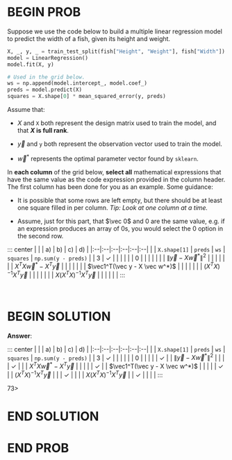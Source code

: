 # BEGIN PROB

Suppose we use the code below to build a multiple linear regression
model to predict the width of a fish, given its height and weight.

```python
X, _, y, _ = train_test_split(fish["Height", "Weight"], fish["Width"])
model = LinearRegression()
model.fit(X, y)

# Used in the grid below.
ws = np.append(model.intercept_, model.coef_)
preds = model.predict(X)
squares = X.shape[0] * mean_squared_error(y, preds)
```

Assume that:

-   $X$ and $\texttt{X}$ both represent the design matrix used to train
    the model, and that **$X$ is full rank**.

-   $\vec y$ and $\texttt{y}$ both represent the observation vector used
    to train the model.

-   $\vec w^*$ represents the optimal parameter vector found by
    `sklearn`.

In **each column** of the grid below, **select all** mathematical
expressions that have the same value as the code expression provided in
the column header. The first column has been done for you as an example.
Some guidance:

-   It is possible that some rows are left empty, but there should be at
    least one square filled in per column. *Tip: Look at one column at a
    time.*

-   Assume, just for this part, that $\vec 0$ and $0$ are the same
    value, e.g. if an expression produces an array of 0s, you would
    select the $0$ option in the second row.

<style>
table, th, td {
  border: 1px solid black !important;
  border-collapse: collapse !important;
  padding: 6px;
}
</style>

::: center
| | | a) | b) | c) | d) |
|:--|:--|:--|:--|:--|:--|
| | `X.shape[1]` | `preds` | `ws` | `squares` | `np.sum(y - preds)` |
| 3 | ✓ | | | | |
| 0 | | | | | |
| $\lVert \vec y - X \vec w^* \rVert^2$ | | | | | |
| $X^TX \vec w^* - X^T \vec y$ | | | | | |
| $\vec1^T(\vec y - X \vec w^*)$ | | | | | |
| $(X^TX)^{-1}X^T \vec y$ | | | | | |
| $X(X^TX)^{-1}X^T \vec y$ | | | | | |
:::

<br>

# BEGIN SOLUTION

**Answer**:

::: center
| | | a) | b) | c) | d) |
|:--|:--|:--|:--|:--|:--|
| | `X.shape[1]` | `preds` | `ws` | `squares` | `np.sum(y - preds)` |
| 3 | ✓ | | | | |
| 0 | | | | | ✓ |
| $\lVert \vec y - X \vec w^* \rVert^2$ | | | | ✓ | |
| $X^TX \vec w^* - X^T \vec y$ | | | | | ✓ |
| $\vec1^T(\vec y - X \vec w^*)$ | | | | | ✓ |
| $(X^TX)^{-1}X^T \vec y$ | | | ✓ | | |
| $X(X^TX)^{-1}X^T \vec y$ | | ✓ | | | |
:::

<average>73></average>

# END SOLUTION

# END PROB
